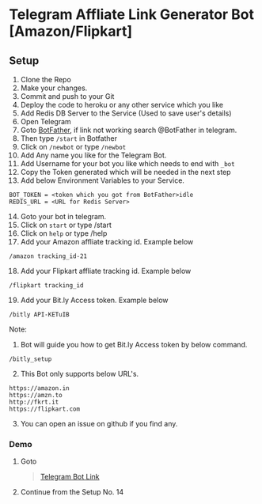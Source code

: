 # Telegram Affliate Link Generator Bot [Amazon/Flipkart]

## Setup

1. Clone the Repo
2. Make your changes.
3. Commit and push to your Git
4. Deploy the code to heroku or any other service which you like
5. Add Redis DB Server to the Service (Used to save user's details)
6. Open Telegram
7. Goto [BotFather](https://t.me/BotFather), if link not working search @BotFather in telegram.
8. Then type `/start` in Botfather
9. Click on `/newbot` or type `/newbot`
10. Add Any name you like for the Telegram Bot.
11. Add Username for your bot you like which needs to end with `_bot`
12. Copy the Token generated which will be needed in the next step
13. Add below Environment Variables to your Service.

```
BOT_TOKEN = <token which you got from BotFather>idle
REDIS_URL = <URL for Redis Server>
```

14. Goto your bot in telegram.
15. Click on `start` or type /start
16. Click on `help` or type /help
17. Add your Amazon affliate tracking id. Example below

```
/amazon tracking_id-21
```

18. Add your Flipkart affliate tracking id. Example below

```
/flipkart tracking_id
```

19. Add your Bit.ly Access token. Example below

```
/bitly API-KETuIB
```

Note:

1. Bot will guide you how to get Bit.ly Access token by below command.

```
/bitly_setup
```

2. This Bot only supports below URL's.

```
https://amazon.in
https://amzn.to
http://fkrt.it
https://flipkart.com
```

3. You can open an issue on github if you find any.

### Demo

1. Goto

   > [Telegram Bot Link](http://t.me/affiliate_link_gen_bot)

2. Continue from the Setup No. 14
